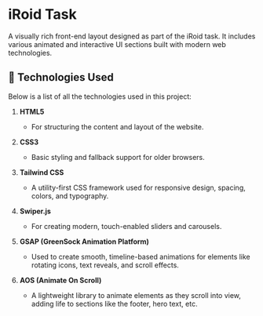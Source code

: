 # iRoid Task

A visually rich front-end layout designed as part of the iRoid task. It includes various animated and interactive UI sections built with modern web technologies.

## 🚀 Technologies Used

Below is a list of all the technologies used in this project:

1. **HTML5**
   - For structuring the content and layout of the website.

2. **CSS3**
   - Basic styling and fallback support for older browsers.

3. **Tailwind CSS**
   - A utility-first CSS framework used for responsive design, spacing, colors, and typography.

4. **Swiper.js**
   - For creating modern, touch-enabled sliders and carousels.

5. **GSAP (GreenSock Animation Platform)**
   - Used to create smooth, timeline-based animations for elements like rotating icons, text reveals, and scroll effects.

6. **AOS (Animate On Scroll)**
   - A lightweight library to animate elements as they scroll into view, adding life to sections like the footer, hero text, etc.



